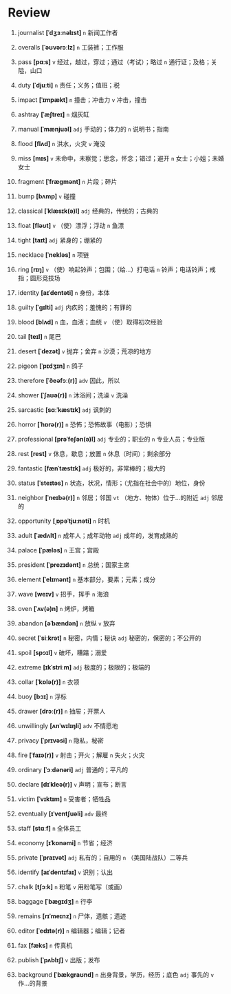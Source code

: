 # Review
1. journalist **[ˈdʒɜːnəlɪst]** `n` 新闻工作者

2. overalls **[ˈəʊvərɔːlz]** `n` 工装裤；工作服

3. pass **[pɑːs]** `v` 经过，越过，穿过；通过（考试）；略过 `n` 通行证；及格；关隘，山口

4. duty **[ˈdjuːti]** `n` 责任；义务；值班；税

5. impact **[ˈɪmpækt]** `n` 撞击；冲击力 `v` 冲击，撞击

6. ashtray **[ˈæʃtreɪ]** `n` 烟灰缸

7. manual **[ˈmænjuəl]** `adj` 手动的；体力的 `n` 说明书；指南

8. flood **[flʌd]** `n` 洪水，火灾 `v` 淹没

9. miss **[mɪs]** `v` 未命中，未察觉；思念，怀念；错过；避开 `n` 女士；小姐；未婚女士

10. fragment **[ˈfræɡmənt]** `n` 片段；碎片

11. bump **[bʌmp]** `v` 碰撞

12. classical **[ˈklæsɪk(ə)l]** `adj` 经典的，传统的；古典的

13. float **[fləʊt]** `v` （使）漂浮；浮动 `n` 鱼漂

14. tight **[taɪt]** `adj` 紧身的；绷紧的

15. necklace **[ˈnekləs]** `n` 项链

16. ring **[rɪŋ]** `v` （使）响起铃声；包围；（给...）打电话 `n` 铃声；电话铃声；戒指；圆形竞技场

17. identity **[aɪˈdentəti]** `n` 身份，本体

18. guilty **[ˈɡɪlti]** `adj` 内疚的；羞愧的；有罪的

19. blood **[blʌd]** `n` 血，血液；血统 `v` （使）取得初次经验

20. tail **[teɪl]** `n` 尾巴

21. desert **[ˈdezət]** `v` 抛弃；舍弃 `n` 沙漠；荒凉的地方

22. pigeon **[ˈpɪdʒɪn]** `n` 鸽子

23. therefore **[ˈðeəfɔː(r)]** `adv` 因此，所以

24. shower **[ˈʃaʊə(r)]** `n` 沐浴间；洗澡 `v` 洗澡

25. sarcastic **[sɑːˈkæstɪk]** `adj` 讽刺的

26. horror **[ˈhɒrə(r)]** `n` 恐怖；恐怖故事（电影）；恐惧

27. professional **[prəˈfeʃən(ə)l]** `adj` 专业的；职业的 `n` 专业人员；专业版

28. rest **[rest]** `v` 休息，歇息；放置 `n` 休息（时间）；剩余部分

29. fantastic **[fænˈtæstɪk]** `adj` 极好的，非常棒的；极大的

30. status **[ˈsteɪtəs]** `n` 状态，状况，情形；（尤指在社会中的）地位，身份

31. neighbor **[ˈneɪbə(r)]** `n` 邻居；邻国 `vt` （地方、物体）位于...的附近 `adj` 邻居的

32. opportunity **[ˌɒpəˈtjuːnəti]** `n` 时机

33. adult **[ˈædʌlt]** `n` 成年人；成年动物 `adj` 成年的，发育成熟的

34. palace **[ˈpæləs]** `n` 王宫；宫殿

35. president **[ˈprezɪdənt]** `n` 总统；国家主席

36. element **[ˈelɪmənt]** `n` 基本部分，要素；元素；成分

37. wave **[weɪv]** `v` 招手，挥手 `n` 海浪

38. oven **[ˈʌv(ə)n]** `n` 烤炉，烤箱

39. abandon **[əˈbændən]** `n` 放纵 `v` 放弃

40. secret **[ˈsiːkrət]** `n` 秘密，内情；秘诀 `adj` 秘密的，保密的；不公开的

41. spoil **[spɔɪl]** `v` 破坏，糟蹋；溺爱

42. extreme **[ɪkˈstriːm]** `adj` 极度的；极限的；极端的

43. collar **[ˈkɒlə(r)]** `n` 衣领

44. buoy **[bɔɪ]** `n` 浮标

45. drawer **[drɔː(r)]** `n` 抽屉；开票人

46. unwillingly **[ʌnˈwɪlɪŋli]** `adv` 不情愿地

47. privacy **[ˈprɪvəsi]** `n` 隐私，秘密

48. fire **[ˈfaɪə(r)]** `v` 射击；开火；解雇 `n` 失火；火灾

49. ordinary **[ˈɔːdənəri]** `adj` 普通的；平凡的

50. declare **[dɪˈkleə(r)]** `v` 声明；宣布；断言

51. victim **[ˈvɪktɪm]** `n` 受害者；牺牲品

52. eventually **[ɪˈventʃuəli]** `adv` 最终

53. staff **[stɑːf]** `n` 全体员工

54. economy **[ɪˈkɒnəmi]** `n` 节省；经济

55. private **[ˈpraɪvət]** `adj` 私有的；自用的 `n` （美国陆战队）二等兵

56. identify **[aɪˈdentɪfaɪ]** `v` 识别；认出

57. chalk **[tʃɔːk]** `n` 粉笔 `v` 用粉笔写（或画）

58. baggage **[ˈbæɡɪdʒ]** `n` 行李

59. remains **[rɪˈmeɪnz]** `n` 尸体，遗骸；遗迹

60. editor **[ˈedɪtə(r)]** `n` 编辑器；编辑；记者

61. fax **[fæks]** `n` 传真机

62. publish **[ˈpʌblɪʃ]** `v` 出版；发布

63. background **[ˈbækɡraʊnd]** `n` 出身背景，学历，经历；底色 `adj` 事先的 `v` 作...的背景

